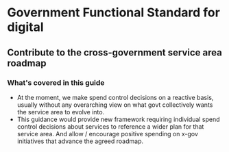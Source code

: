 # Government Functional Standard for digital

## Contribute to the cross-government service area roadmap

### What's covered in this guide

- At the moment, we make spend control decisions on a reactive basis, usually without any overarching view on what govt collectively wants the service area to evolve into.
- This guidance would provide new framework requiring individual spend control decisions about services to reference a wider plan for that service area. And allow / encourage positive spending on x-gov initiatives that advance the agreed roadmap.

